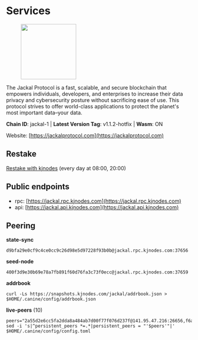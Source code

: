 # Services

<figure><img src="https://raw.githubusercontent.com/kj89/testnet_manuals/main/pingpub/logos/jackal.png" width="150" alt=""><figcaption></figcaption></figure>

The Jackal Protocol is a fast, scalable, and secure blockchain that empowers  individuals, developers, and enterprises to increase their data privacy and  cybersecurity posture without sacrificing ease of use. This protocol strives  to offer world-class applications to protect the planet's most important data–your data.

**Chain ID**: jackal-1 | **Latest Version Tag**: v1.1.2-hotfix | **Wasm**: ON

Website: [https://jackalprotocol.com](https://jackalprotocol.com)

## Restake

[Restake with kjnodes](https://restake.app/jackal/jklvaloper1tr3wm3mdkz0tda6t7vavqnn7fe2g4un0f67xmt) (every day at 08:00, 20:00)
## Public endpoints

* rpc: [https://jackal.rpc.kjnodes.com](https://jackal.rpc.kjnodes.com)
* api: [https://jackal.api.kjnodes.com](https://jackal.api.kjnodes.com)

## Peering

**state-sync**

```
d9bfa29e0cf9c4ce0cc9c26d98e5d97228f93b0b@jackal.rpc.kjnodes.com:37656
```

**seed-node**

```
400f3d9e30b69e78a7fb891f60d76fa3c73f0ecc@jackal.rpc.kjnodes.com:37659
```

**addrbook**
```
curl -Ls https://snapshots.kjnodes.com/jackal/addrbook.json > $HOME/.canine/config/addrbook.json
```

**live-peers** (10)
```
peers="2a55d2e6cc5fa2dda8a484ab7d00f77f076d237f@141.95.47.216:26656,f6aaf53be76e005f83376ceca6d26d30ac93d42c@46.4.81.204:33656,c2842c76779913e05fa4256e3caab852e1782951@202.61.194.254:60756,289c3e984194ac2ccaa74e201147010648e90970@195.3.223.108:26656,dbec14a10d43c25d77ee9987a985652fa4e6344a@131.153.59.6:26656,d9bfa29e0cf9c4ce0cc9c26d98e5d97228f93b0b@65.109.88.38:37656,83d66a37202785b09aee4e3ae1b50d2ddfbf860c@162.19.89.8:10856,5a4d1a83c877dd5db378ef5f897824273c2d4beb@141.95.72.198:36656,1f30e644ddd8edf310cbd9be4ac07b604eed581e@66.85.143.242:26676,4118b172fc2a45e0335c59641fd7c2e5e5e2c53c@65.108.238.203:28656"
sed -i 's|^persistent_peers *=.*|persistent_peers = "'$peers'"|' $HOME/.canine/config/config.toml
```
